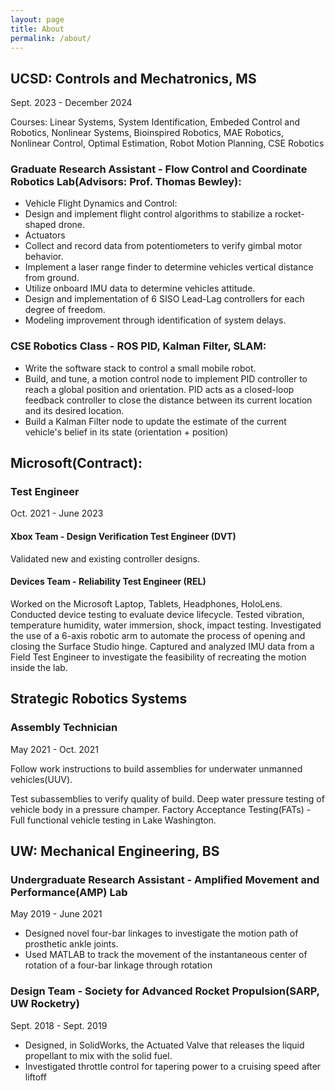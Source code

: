 ```yaml
---
layout: page
title: About
permalink: /about/
---
```


## UCSD: Controls and Mechatronics, MS
Sept. 2023 - December 2024

Courses: Linear Systems, System Identification, Embeded Control and Robotics, Nonlinear Systems, Bioinspired Robotics, MAE Robotics, Nonlinear Control, Optimal Estimation, Robot Motion Planning, CSE Robotics

### Graduate Research Assistant - Flow Control and Coordinate Robotics Lab(Advisors: Prof. Thomas Bewley):

- Vehicle Flight Dynamics and Control:
- Design and implement flight control algorithms to stabilize a rocket-shaped drone. 
- Actuators
- Collect and record data from potentiometers to verify gimbal motor behavior.
- Implement a laser range finder to determine vehicles vertical distance from ground.
- Utilize onboard IMU data to determine vehicles attitude.
- Design and implementation of 6 SISO Lead-Lag controllers for each degree of freedom.
- Modeling improvement through identification of system delays.

### CSE Robotics Class - ROS PID, Kalman Filter, SLAM:

- Write the software stack to control a small mobile robot.
- Build, and tune, a motion control node to implement PID controller to reach a global position and orientation. PID acts as a closed-loop feedback controller to close the distance between its current location and its desired location.
- Build a Kalman Filter node to update the estimate of the current vehicle's belief in its state (orientation + position) 

## Microsoft(Contract): 
### Test Engineer
Oct. 2021 - June 2023

#### Xbox Team - Design Verification Test Engineer (DVT)
Validated new and existing controller designs.


#### Devices Team - Reliability Test Engineer (REL)
Worked on the Microsoft Laptop, Tablets, Headphones, HoloLens.
Conducted device testing to evaluate device lifecycle. 
Tested vibration, temperature humidity, water immersion, shock, impact testing.
Investigated the use of a 6-axis robotic arm to automate the process of opening and closing the Surface Studio hinge.
Captured and analyzed IMU data from a Field Test Engineer to investigate the feasibility of recreating the motion inside the lab.

## Strategic Robotics Systems
### Assembly Technician
May 2021 - Oct. 2021

Follow work instructions to build assemblies for underwater unmanned vehicles(UUV). 

Test subassemblies to verify quality of build. Deep water pressure testing of vehicle body in a pressure champer. Factory Acceptance Testing(FATs) - Full functional vehicle testing in Lake Washington.

## UW: Mechanical Engineering, BS

### Undergraduate Research Assistant - Amplified Movement and Performance(AMP) Lab
May 2019 - June 2021

- Designed novel four-bar linkages to investigate the motion path of prosthetic ankle joints.
- Used MATLAB to track the movement of the instantaneous center of rotation of a four-bar linkage through rotation

### Design Team - Society for Advanced Rocket Propulsion(SARP, UW Rocketry)
Sept. 2018 - Sept. 2019
- Designed, in SolidWorks, the Actuated Valve that releases the liquid propellant to mix with the solid fuel.
- Investigated throttle control for tapering power to a cruising speed after liftoff 



